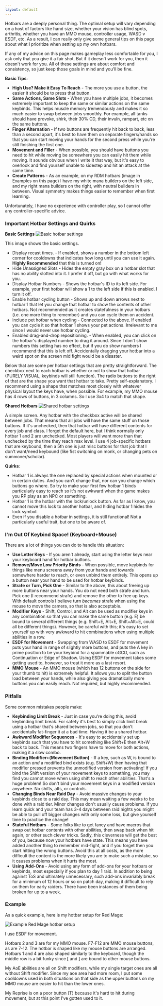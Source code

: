 ```yaml
---
layout: default
---
```

Hotbars are a deeply personal thing. The optimal setup will vary depending on a host of factors like hand size, whether your vision has blind spots, arthritis, whether you have an MMO mouse, controller usage, WASD v ESDF, etc. As a result, I can really only give some general tips on this page about what I prioritize when setting up my own hotbars.

If any of my advice on this page makes gameplay less comfortable for you, I ask only that you give it a fair shot. But if it doesn't work for you, then it doesn't work for you. All of these settings are about comfort and consistency, so just keep those goals in mind and you'll be fine.

**Basic Tips**:
* **High Use? Make it Easy To Reach** - The more you use a button, the easier it should be to press that button. 
* **Same Actions, Same Slots** - When you have multiple jobs, it becomes extremely important to keep the same or similar actions on the same keybinds. This helps muscle memory tremendously and makes it so much easier to swap between jobs smoothly. For example, all tanks should have provoke, shirk, their 30% CD, their invuln, rampart, etc on the same buttons.
* **Finger Alternation** - If two buttons are frequently hit back to back, less than a second apart, it's best to have them on separate fingers/hands so that you can start moving your hands for the second press while you're still finishing the first one.
* **Movement and Filler** - When possible, you should have buttons you need to hit while moving be somewhere you can easily hit them while moving. It sounds obvious when I write it that way, but it's easy to overlook and find yourself unable to sidestep and hit an attack at the same time.
* **Create Patterns** - As an example, on my RDM hotbars (image in Examples on this page) I have my white mana builders on the left side, and my right mana builders on the right, with neutral builders in between. Visual symmetry makes things easier to remember when first learning.

Unfortunately, I have no experience with controller play, so I cannot offer any controller-specific advice.

### Important Hotbar Settings and Quirks

**Basic Settings**
![Basic hotbar settings](images/hotbar_settings.png)

This image shows the basic settings.
* Display recast times. - If enabled, shows a number in the bottom left corner for cooldowns that indicates how long until you can use it again. **Highly Recommended** that this is turned on!
* Hide Unassigned Slots - Hides the empty gray box on a hotbar slot that has no ability slotted into it. I prefer it off, but go with what works for you.
* Display Hotbar Numbers - Shows the hotbar's ID to its left side. For example, your first hotbar will show a 1 to the left side if this is enabled. I turn it off.
* Enable hotbar cycling button - Shows up and down arrows next to hotbar 1 that let you change that hotbar to show the contents of other hotbars. Not recommended as it creates statefulness in your hotbars (i.e. one more thing to remember) and you can cycle them on accident.
* Include pet hotbar when cycling - Connected to the above. If enabled you can cycle it so that hotbar 1 shows your pet actions. Irrelevant to me since I would never use hotbar cycling.
* Enabled drag-and-drop repositioning. - When enabled, you can click on the hotbar's displayed number to drag it around. Since I don't show numbers this setting has no effect, but if you do show numbers I recommend that this is left off. Accidentally dragging your hotbar into a weird spot on the screen mid fight would be a disaster.

Below that are some per hotbar settings that are pretty straightforward. The checkbox next to each hotbar is whether or not to show that hotbar (PURELY VISUAL, keybinds will still function). The radio buttons to the right of that are the shape you want that hotbar to take. Pretty self-explanatory. I recommend using a shape that matches most closely with whatever physical layout the keys have, when possible. For example, my MMO mouse has 4 rows of buttons, in 3 columns. So I use 3x4 to match that shape. 

**Shared Hotbars**
![Shared hotbar settings](images/shared_hotbars.png)

A simple screen. Any hotbar with the checkbox active will be shared between jobs. That means that all jobs will have the same stuff on those buttons. If it's unchecked, then that hotbar will have different contents for every job and class. I forget the default here, but I think normally only hotbar 1 and 2 are unchecked. Most players will want more than that unchecked by the time they reach max level. I use 4 job-specific hotbars that are keybound, then a 5th one is just misc buttons for that job that I don't want/need keybound (like fist switching on monk, or changing pets on summoner/scholar).

**Quirks**:

* Hotbar 1 is always the one replaced by special actions when mounted or in certain duties. And you can't change that, nor can you change which buttons go where. So try to make your first few hotbar 1 binds particularly easy to reach so it's not awkward when the game makes you RP play as an NPC or something.
* Hotbar 1 is the hotbar with the lock/unlock button. As far as I know, you cannot move this lock to another hotbar, and hiding hotbar 1 hides the lock symbol.
* Even if you disable a hotbar in settings, it is still functional! Not a particularly useful trait, but one to be aware of.

### I'm Out Of Keybind Space! (Keyboard+Mouse)

There are a lot of things you can do to handle this situation:
* **Use Letter Keys** - If you aren't already, start using the letter keys near your keyboard hand for hotbar buttons.
* **Remove/Move Low Priority Binds** - When possible, move keybinds for things like menu screens away from your hands and towards somewhere harder to reach, or even unbind them entirely. This opens up a button near your hand to be used for hotbar keybinds.
* **Strafe or Turn, Pick One** - Similar to the above, this about freeing up more buttons near your hands. You do not need both strafe and turn. Pick one (I recommend strafe) and remove the other to free up keys. With default controls I believe turn _becomes_ strafe when using the mouse to move the camera, so that is also acceptable. 
* **Modifier Keys** - Shift, Control, and Alt can be used as modifier keys in any combination so that you can make the same button (e.g. E) be bound to several different things (e.g. Shift+E, Alt+E, Shift+Alt+E, could all be different things). However, be careful with this; it's easy to set yourself up with very awkward to hit combinations when using multiple abilities in a row.
* **ESDF for Movement** - Swapping from WASD to ESDF for movement puts your hand in range of slightly more buttons, and puts the A key in prime position to be your keybind for a spammable oGCD, such as Continuation or Edge of Shadow. Using ESDF for movement takes some getting used to, however, so treat it more as a last resort.
* **MMO Mouse** - An MMO mouse (which has 12 buttons on the side for your thumb to hit) is extremely helpful. It allows you to split the button load between your hands, while also giving you dramatically more buttons you can easily reach. Not required, but highly recommended.

### Pitfalls

Some common mistakes people make:
* **Keybinding Limit Break** - Just in case you're doing this, avoid keybinding limit break. For safety it's best to simply click limit break using a hotbar that's shared between jobs, so that you don't accidentally fat-finger it at a bad time. Having it be a shared hotbar.
* **Awkward Modifier Sequences** - It's easy to accidentally set up keybinds such that you have to hit something like Shift+E then Alt+W back to back. This means two fingers have to move for both actions, making it a slow combo. 
* **Binding Modifier+(Movement Button)** - If a key, such as W, is bound to an action _and_ a modified bind exists (e.g. Shift+W) then having that modifier pressed prevents the unmodified version from activating! If you bind the Shift version of your movement keys to something, you may find you cannot move when using shift to reach other abilities. That's a huge problem! So don't bind your movement keys in a modified version anywhere. No shifts, alts, or controls.
* **Changing Binds Near Raid Day** - Avoid massive changes to your keybinds close to a raid day. This may mean waiting a few weeks to be done with a raid tier. Minor changes don't usually cause problems. If you learn quick and your team has 3-4 days between raid nights you might be able to pull off bigger changes with only some loss, but give yourself time to practice the change!
* **Stateful Hotbars** - Some folks like to get fancy and have macros that swap out hotbar contents with other abilities, then swap back when hit again, or other such clever tricks. Sadly, this cleverness will get the best of you, because now your hotbars have state. This means you have added another thing to remember mid-fight, and if you forget then you start hitting the wrong buttons. Avoid this at all costs, as the more difficult the content is the more likely you are to make such a mistake, so it causes problems when it hurts the most.
* **Using Add-Ons** - Avoid using any form of add-ons for your hotbars or keybinds, most especially if you plan to day 1 raid. In addition to being against ToS and ultimately unnecessary, such add-ons invariably break for a minimum of 12 hours or so on patch day, making it difficult to rely on them for early raiders. There have been instances of them being broken for up to a week.

### Example
As a quick example, here is my hotbar setup for Red Mage:

![Example Red Mage hotbar setup](images/rdm_hotbars.png)

I use ESDF for movement.

Hotbars 2 and 3 are for my MMO mouse. F7-F12 are MMO mouse buttons, as are 7-12. The hotbar is shaped like my mouse buttons are arranged. Hotbars 1 and 4 are also shaped similarly to the keyboard, though the middle row is a bit funky since \[ and \] are bound to other mouse buttons.

My AoE abilities are all on Shift modifiers, while my single target ones are all without Shift modifier. Since my aoe area had more room, I put some cooldowns used in both situations on that side as the upper buttons on my MMO mouse are easier to hit than the lower ones.

My Reprise is on a poor button (T) because it's hard to hit during movement, but at this point I've gotten used to it.